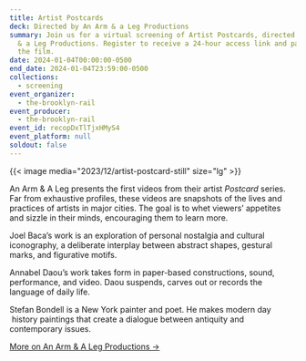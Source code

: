 ```yaml
---
title: Artist Postcards
deck: Directed by An Arm & a Leg Productions
summary: Join us for a virtual screening of Artist Postcards, directed by An Arm
  & a Leg Productions. Register to receive a 24-hour access link and password to
  the film.
date: 2024-01-04T00:00:00-0500
end_date: 2024-01-04T23:59:00-0500
collections:
  - screening
event_organizer:
  - the-brooklyn-rail
event_producer:
  - the-brooklyn-rail
event_id: recopDxTlTjxHMyS4
event_platform: null
soldout: false
---
```

{{< image media="2023/12/artist-postcard-still" size="lg" >}}

An Arm & A Leg presents the first videos from their artist *Postcard* series. Far from exhaustive profiles, these videos are snapshots of the lives and practices of artists in major cities. The goal is to whet viewers’ appetites and sizzle in their minds, encouraging them to learn more.

Joel Baca’s work is an exploration of personal nostalgia and cultural iconography, a deliberate interplay between abstract shapes, gestural marks, and figurative motifs.

Annabel Daou’s work takes form in paper-based constructions, sound, performance, and video. Daou suspends, carves out or records the language of daily life.

Stefan Bondell is a New York painter and poet. He makes modern day  history paintings that create a dialogue between antiquity and contemporary issues.

[M﻿ore on An Arm & A Leg Productions →](https://www.anarmandaleg.com/)